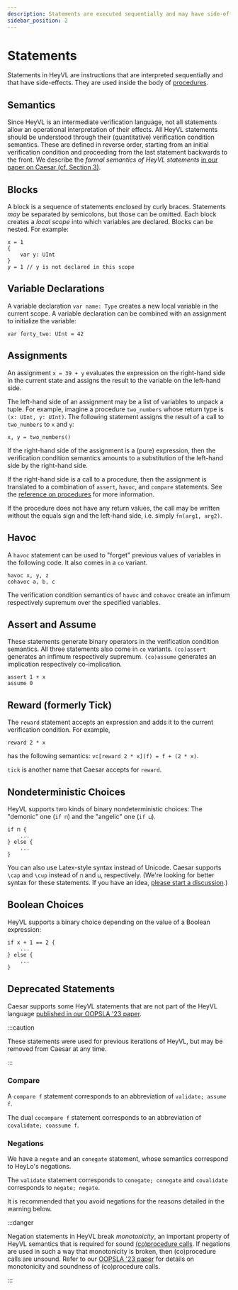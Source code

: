 ```yaml
---
description: Statements are executed sequentially and may have side-effects.
sidebar_position: 2
---
```


# Statements

Statements in HeyVL are instructions that are interpreted sequentially and that have side-effects.
They are used inside the body of [procedures](./procs.md).

## Semantics

Since HeyVL is an intermediate verification language, not all statements allow an operational interpretation of their effects.
All HeyVL statements should be understood through their (quantitative) verification condition semantics.
These are defined in reverse order, starting from an initial verification condition and proceeding from the last statement backwards to the front.
We describe the *formal semantics of HeyVL statements* [in our paper on Caesar (cf. Section 3)](https://arxiv.org/pdf/2309.07781.pdf#page=10).

## Blocks

A block is a sequence of statements enclosed by curly braces.
Statements _may_ be separated by semicolons, but those can be omitted.
Each block creates a _local scope_ into which variables are declared.
Blocks can be nested.
For example:
```heyvl
x = 1
{
    var y: UInt
}
y = 1 // y is not declared in this scope
```

## Variable Declarations

A variable declaration `var name: Type` creates a new local variable in the current scope.
A variable declaration can be combined with an assignment to initialize the variable:
```heyvl
var forty_two: UInt = 42
```

## Assignments

An assignment `x = 39 + y` evaluates the expression on the right-hand side in the current state and assigns the result to the variable on the left-hand side.

The left-hand side of an assignment may be a list of variables to unpack a tuple.
For example, imagine a procedure `two_numbers` whose return type is `(x: UInt, y: UInt)`.
The following statement assigns the result of a call to `two_numbers` to `x` and `y`:
```heyvl
x, y = two_numbers()
```

If the right-hand side of the assignment is a (pure) expression, then the verification condition semantics amounts to a substitution of the left-hand side by the right-hand side.

If the right-hand side is a call to a procedure, then the assignment is translated to a combination of `assert`, `havoc`, and `compare` statements.
See the [reference on procedures](./procs.md) for more information.

If the procedure does not have any return values, the call may be written without the equals sign and the left-hand side, i.e. simply `fn(arg1, arg2)`.

## Havoc

A `havoc` statement can be used to "forget" previous values of variables in the following code.
It also comes in a `co` variant.
```heyvl
havoc x, y, z
cohavoc a, b, c
```

The verification condition semantics of `havoc` and `cohavoc` create an infimum respectively supremum over the specified variables.

## Assert and Assume

These statements generate binary operators in the verification condition semantics.
All three statements also come in `co` variants.
`(co)assert` generates an infimum respectively supremum.
`(co)assume` generates an implication respectively co-implication.

```heyvl
assert 1 + x
assume 0
```

## Reward (formerly Tick)

The `reward` statement accepts an expression and adds it to the current verification condition.
For example,
```heyvl
reward 2 * x
```
has the following semantics: `vc[reward 2 * x](f) = f + (2 * x)`.

`tick` is another name that Caesar accepts for `reward`.

## Nondeterministic Choices

HeyVL supports two kinds of binary nondeterministic choices: The "demonic" one (`if ⊓`) and the "angelic" one (`if ⊔`).
```heyvl
if ⊓ {
    ...
} else {
    ...
}
```

You can also use Latex-style syntax instead of Unicode.
Caesar supports `\cap` and `\cup` instead of `⊓` and `⊔`, respectively.
(We're looking for better syntax for these statements. If you have an idea, [please start a discussion](https://github.com/moves-rwth/caesar/discussions).)

## Boolean Choices

HeyVL supports a binary choice depending on the value of a Boolean expression:
```heyvl
if x + 1 == 2 {
    ...
} else {
    ...
}
```

## Deprecated Statements

Caesar supports some HeyVL statements that are not part of the HeyVL language [published in our OOPSLA '23 paper](../publications.md#oopsla-23).


:::caution

These statements were used for previous iterations of HeyVL, but may be removed from Caesar at any time.

:::

### Compare

A `compare f` statement corresponds to an abbreviation of `validate; assume f`.

The dual `cocompare f` statement corresponds to an abbreviation of `covalidate; coassume f`.

### Negations

We have a `negate` and an `conegate` statement, whose semantics correspond to HeyLo's negations.

The `validate` statement corresponds to `conegate; conegate` and `covalidate` corresponds to `negate; negate`.

It is recommended that you avoid negations for the reasons detailed in the warning below.

:::danger

Negation statements in HeyVL break _monotonicity_, an important property of HeyVL semantics that is required for sound [(co)procedure calls](procs.md#calling-procedures).
If negations are used in such a way that monotonicity is broken, then (co)procedure calls are unsound.
Refer to our [OOPSLA '23 paper](../publications.md#oopsla-23) for details on monotonicity and soundness of (co)procedure calls.

:::
